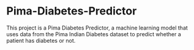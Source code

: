 # Pima-Diabetes-Predictor
This project is a Pima Diabetes Predictor, a machine learning model that uses data from the Pima Indian Diabetes dataset to predict whether a patient has diabetes or not. 
